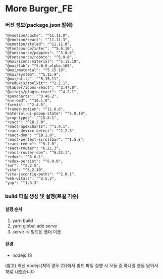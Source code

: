 # More Burger_FE

### 버전 정보(package.json 발췌)
    "@emotion/cache": "^11.11.0",
    "@emotion/react": "^11.11.3",
    "@emotion/styled": "^11.11.0",
    "@fontsource/inter": "^5.0.16",
    "@fontsource/poppins": "^5.0.8",
    "@fontsource/roboto": "^5.0.8",
    "@mui/icons-material": "^5.15.10",
    "@mui/lab": "^5.0.0-alpha.165",
    "@mui/material": "^5.15.10",
    "@mui/system": "^5.15.9",
    "@mui/utils": "^5.15.11",
    "@reduxjs/toolkit": "^2.2.1",
    "@tabler/icons-react": "^2.47.0",
    "@vitejs/plugin-react": "^4.2.1",
    "apexcharts": "^3.46.2",
    "env-cmd": "^10.1.0",
    "formik": "^2.4.5",
    "framer-motion": "^11.0.6",
    "material-ui-popup-state": "^5.0.10",
    "prop-types": "^15.8.1",
    "react": "^18.2.0",
    "react-apexcharts": "^1.4.1",
    "react-device-detect": "^2.2.3",
    "react-dom": "^18.2.0",
    "react-perfect-scrollbar": "^1.5.8",
    "react-redux": "^9.1.0",
    "react-router": "6.21.3",
    "react-router-dom": "^6.22.1",
    "redux": "^5.0.1",
    "redux-persist": "^6.0.0",
    "swr": "^2.2.5",
    "vite": "^5.2.10",
    "vite-jsconfig-paths": "^2.0.1",
    "web-vitals": "^3.5.2",
    "yup": "^1.3.3"

### build 파일 생성 및 실행(로컬 기준)

#### 실행 순서
1. yarn build
2. yarn global add serve
3. serve -s 빌드된 폴더 이름

#### 환경
* nodejs 18

(참고) 최신 nodejs(저의 경우 22)에서 빌드 파일 실행 시 모듈 중 하나랑 충돌 났어서 18로 내렸습니다
